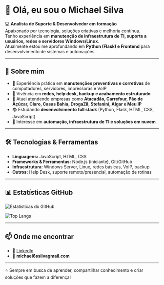 # 👋 Olá, eu sou o Michael Silva  

💻 **Analista de Suporte & Desenvolvedor em formação**  
Apaixonado por tecnologia, soluções criativas e melhoria contínua.  
Tenho experiência em **manutenção de infraestrutura de TI, suporte a usuários, redes e servidores Windows/Linux**.  
Atualmente estou me aprofundando em **Python (Flask) e Frontend** para desenvolvimento de sistemas e automações.  

---

## 🚀 Sobre mim
- 🔧 Experiência prática em **manutenções preventivas e corretivas** de computadores, servidores, impressoras e VoIP  
- 📡 Vivência em **redes, help desk, backup e acabamento estruturado**  
- 🤝 Atuei atendendo empresas como **Atacadão, Carrefour, Pão de Açúcar, Claro, Casas Bahia, DrogaZil, Stefanini, Algar e Meu IP**  
- 📚 Estudando **desenvolvimento full stack** (Python, Flask, HTML, CSS, JavaScript)  
- 🌱 Interesse em **automação, infraestrutura de TI e soluções em nuvem**  

---

## 🛠️ Tecnologias & Ferramentas
- **Linguagens:**  JavaScript, HTML, CSS  
- **Frameworks & Ferramentas:**  Node.js (iniciante), Git/GitHub  
- **Infraestrutura:** Windows Server, Linux, redes básicas, VoIP, backup  
- **Outros:** Help Desk, suporte remoto/presencial, automação de rotinas  

---

## 📊 Estatísticas GitHub
![Estatísticas do GitHub](https://github-readme-stats.vercel.app/api?username=MichaelSilva&show_icons=true&theme=radical)

![Top Langs](https://github-readme-stats.vercel.app/api/top-langs/?username=MichaelSilva&layout=compact&theme=radical)

---

## 📫 Onde me encontrar
- 💼 [LinkedIn](www.linkedin.com/in/michael6ssilva-ti)  
- 📧 **michael6ssilvagmail.com**  

---
⭐ Sempre em busca de aprender, compartilhar conhecimento e criar soluções que fazem a diferença!  

